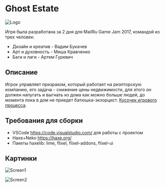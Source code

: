 # Ghost Estate
![Logo](https://i.imgur.com/s2t3VRR.png)

Игря была разработана за 2 дня для MailRu Game Jam 2017, командой из трех человек:
* Дизайн и  креатив - Вадим Букачев
* Арт и духовность - Миша Кравченко
* Баги и лаги - Артем Гуревич

## Описание
Игрок управляет призраком, который работает на риэлторскую компанию, его задача - снижение цены недвижимости, для этого он должен напугать и выгнать из дома как можно больше людей, до момента пока в дом не приедет батюшка-экзорцист. [Кусочек игрового процесса](https://gfycat.com/ComfortableElaborateAngelwingmussel).

## Требования для сборки
* VSCode https://code.visualstudio.com/ для работы с проектом
* Haxe+Neko https://haxe.org/
* Пакеты haxelib: lime, flixel, flixel-addons, flixel-ui

## Картинки
![Screen1](https://i.imgur.com/tURRyyP.png)

![Screen2](https://i.imgur.com/ZzRKKA6.png)
